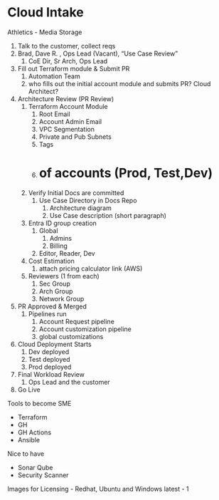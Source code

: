 # Cloud Intake 

Athletics - Media Storage

1. Talk to the customer, collect reqs
2. Brad, Dave R. , Ops Lead (Vacant), “Use Case Review”
    1. CoE Dir, Sr Arch, Ops Lead 
3. Fill out Terraform module & Submit PR
    1. Automation Team
    2. who fills out the initial account module and submits PR? Cloud Architect?
4. Architecture Review (PR Review) 
    1. Terraform Account Module
        1. Root Email
        2. Account Admin Email
        3. VPC Segmentation 
        4. Private and Pub Subnets 
        5. Tags
        6. # of accounts (Prod, Test,Dev)
    2. Verify Initial Docs are committed 
        1. Use Case Directory in Docs Repo
            1. Architecture diagram 
            2. Use Case description (short paragraph)
    3. Entra ID group creation 
        1. Global 
            1. Admins
            2. Billing
        2. Editor, Reader, Dev 
    4. Cost Estimation 
        1. attach pricing calculator link (AWS)
    5. Reviewers (1 from each)
        1. Sec Group
        2. Arch Group
        3. Network Group
5. PR Approved & Merged
    1. Pipelines run
        1. Account Request pipeline
        2. Account customization pipeline 
        3. global customizations 
6. Cloud Deployment Starts 
    1. Dev deployed
    2. Test deployed
    3. Prod deployed
7. Final Workload Review 
    1. Ops Lead and the customer 
8. Go Live 


Tools to become SME

* Terraform
* GH
* GH Actions 
* Ansible 

Nice to have

* Sonar Qube
* Security Scanner 

Images for Licensing - Redhat, Ubuntu and Windows latest - 1 
